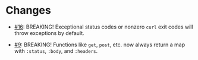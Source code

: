 # Changes

- [#16](https://github.com/borkdude/babashka.curl/issues/16): BREAKING!
  Exceptional status codes or nonzero `curl` exit codes will throw exceptions by
  default.

- [#9](https://github.com/borkdude/babashka.curl/issues/9): BREAKING! Functions
  like `get`, `post`, etc. now always return a map with `:status`, `:body`, and
  `:headers`.
